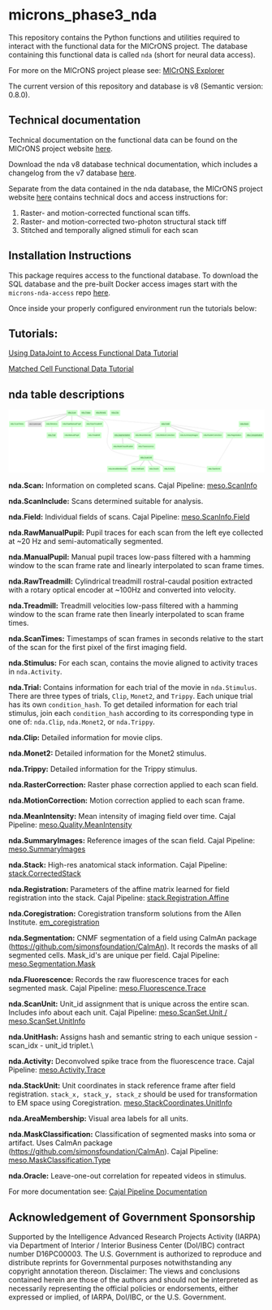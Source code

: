 # microns_phase3_nda
This repository contains the Python functions and utilities required to interact with the functional data for the MICrONS project. The database containing this functional data is called `nda` (short for neural data access).

For more on the MICrONS project please see: [MICrONS Explorer](https://www.microns-explorer.org/)

The current version of this repository and database is v8 (Semantic version: 0.8.0).

## Technical documentation
Technical documentation on the functional data can be found on the MICrONS project website [here](https://www.microns-explorer.org/cortical-mm3#f-data).

Download the nda v8 database technical documentation, which includes a changelog from the v7 database [here](https://bossdb-open-data.s3.amazonaws.com/iarpa_microns/minnie/functional_data/two_photon_processed_data_and_metadata/database_v8/two_photon_processed_data_and_metadata_technical_documentation_v8.pdf).

Separate from the data contained in the nda database, the MICrONS project website [here](https://www.microns-explorer.org/cortical-mm3#f-data) contains technical docs and access instructions for:

1. Raster- and motion-corrected functional scan tiffs.
2. Raster- and motion-corrected two-photon structural stack tiff
3. Stitched and temporally aligned stimuli for each scan

## Installation Instructions
This package requires access to the functional database. To download the SQL database and the pre-built Docker access images start with the `microns-nda-access` repo [here](https://github.com/cajal/microns-nda-access).

Once inside your properly configured environment run the tutorials below:

## Tutorials:

[Using DataJoint to Access Functional Data Tutorial](tutorial_notebooks/Using_DataJoint_to_Access_Functional_Data.ipynb)

[Matched Cell Functional Data Tutorial](tutorial_notebooks/Matched_Cell_Functional_Data.ipynb)

## nda table descriptions

![nda](images/nda_erd.png)

**nda.Scan:** Information on completed scans. Cajal Pipeline: [meso.ScanInfo](https://github.com/cajal/pipeline/blob/6a8342bf3edb07f5653c61024742258295cd8014/python/pipeline/meso.py#L29)

**nda.ScanInclude:** Scans determined suitable for analysis. 

**nda.Field:** Individual fields of scans. Cajal Pipeline: [meso.ScanInfo.Field](https://github.com/cajal/pipeline/blob/6a8342bf3edb07f5653c61024742258295cd8014/python/pipeline/meso.py#L54)

**nda.RawManualPupil:** Pupil traces for each scan from the left eye collected at ~20 Hz and semi-automatically segmented. 

**nda.ManualPupil:** Manual pupil traces low-pass filtered with a hamming window to the scan frame rate and linearly interpolated to scan frame times.

**nda.RawTreadmill:** Cylindrical treadmill rostral-caudal position extracted with a rotary optical encoder at ~100Hz and converted into velocity.

**nda.Treadmill:** Treadmill velocities low-pass filtered with a hamming window to the scan frame rate then linearly interpolated to scan frame times.

**nda.ScanTimes:** Timestamps of scan frames in seconds relative to the start of the scan for the first pixel of the first imaging field.

**nda.Stimulus:** For each scan, contains the movie aligned to activity traces in `nda.Activity`.

**nda.Trial:** Contains information for each trial of the movie in `nda.Stimulus`. There are three types of trials, `Clip`, `Monet2`, and `Trippy`. Each unique trial has its own `condition_hash`. To get detailed information for each trial stimulus, join each `condition_hash` according to its corresponding type in one of: `nda.Clip`, `nda.Monet2`, or `nda.Trippy`.

**nda.Clip:** Detailed information for movie clips.

**nda.Monet2:** Detailed information for the Monet2 stimulus.

**nda.Trippy:** Detailed information for the Trippy stimulus.

**nda.RasterCorrection:** Raster phase correction applied to each scan field.

**nda.MotionCorrection:** Motion correction applied to each scan frame.

**nda.MeanIntensity:** Mean intensity of imaging field over time. Cajal Pipeline: [meso.Quality.MeanIntensity](https://github.com/cajal/pipeline/blob/fa202ee43437a67d55719e8ae9769ee9937581d0/python/pipeline/meso.py#L173)

**nda.SummaryImages:** Reference images of the scan field. Cajal Pipeline: [meso.SummaryImages](https://github.com/cajal/pipeline/blob/921a920478c73687dd78b863fcd05e12bbf1e197/python/pipeline/meso.py#L571)

**nda.Stack:** High-res anatomical stack information. Cajal Pipeline: [stack.CorrectedStack](https://github.com/cajal/pipeline/blob/6a8342bf3edb07f5653c61024742258295cd8014/python/pipeline/stack.py#L733)

**nda.Registration:** Parameters of the affine matrix learned for field registration into the stack. Cajal Pipeline: [stack.Registration.Affine](https://github.com/cajal/pipeline/blob/6a8342bf3edb07f5653c61024742258295cd8014/python/pipeline/stack.py#L1333)

**nda.Coregistration:** Coregistration transform solutions from the Allen Institute. [em_coregistration](https://github.com/AllenInstitute/em_coregistration/phase3)

**nda.Segmentation:** CNMF segmentation of a field using CaImAn package (https://github.com/simonsfoundation/CaImAn). It records the masks of all segmented cells. Mask_id's are unique per field. Cajal Pipeline: [meso.Segmentation.Mask](https://github.com/cajal/pipeline/blob/921a920478c73687dd78b863fcd05e12bbf1e197/python/pipeline/meso.py#L765)

**nda.Fluorescence:** Records the raw fluorescence traces for each segmented mask. Cajal Pipeline: [meso.Fluorescence.Trace](https://github.com/cajal/pipeline/blob/921a920478c73687dd78b863fcd05e12bbf1e197/python/pipeline/meso.py#L1159)

**nda.ScanUnit:** Unit_id assignment that is unique across the entire scan. Includes info about each unit. Cajal Pipeline: [meso.ScanSet.Unit / meso.ScanSet.UnitInfo](https://github.com/cajal/pipeline/blob/921a920478c73687dd78b863fcd05e12bbf1e197/python/pipeline/meso.py#L1341)

**nda.UnitHash:** Assigns hash and semantic string to each unique session - scan\_idx - unit\_id triplet.\\

**nda.Activity:** Deconvolved spike trace from the fluorescence trace. Cajal Pipeline: [meso.Activity.Trace](https://github.com/cajal/pipeline/blob/921a920478c73687dd78b863fcd05e12bbf1e197/python/pipeline/meso.py#L1501)

**nda.StackUnit:** Unit coordinates in stack reference frame after field registration. `stack_x, stack_y, stack_z` should be used for transformation to EM space using Coregistration. [meso.StackCoordinates.UnitInfo](https://github.com/cajal/pipeline/blob/921a920478c73687dd78b863fcd05e12bbf1e197/python/pipeline/meso.py#L1672)

**nda.AreaMembership:** Visual area labels for all units.

**nda.MaskClassification:** Classification of segmented masks into soma or artifact. Uses CaImAn package (https://github.com/simonsfoundation/CaImAn). Cajal Pipeline: [meso.MaskClassification.Type](https://github.com/cajal/pipeline/blob/6f44fdbd186905d95a9a86d6d60ad147df24f9e2/python/pipeline/meso.py#L1478)

**nda.Oracle:** Leave-one-out correlation for repeated videos in stimulus.

For more documentation see: [Cajal Pipeline Documentation](https://cajal.github.io/atlab-docs.github.io/pipeline.html)

## Acknowledgement of Government Sponsorship

Supported by the Intelligence Advanced Research Projects Activity (IARPA) via Department of Interior / Interior Business Center (DoI/IBC) contract number D16PC00003. The U.S. Government is authorized to reproduce and distribute reprints for Governmental purposes notwithstanding any copyright annotation thereon. Disclaimer: The views and conclusions contained herein are those of the authors and should not be interpreted as necessarily representing the official policies or endorsements, either expressed or implied, of IARPA, DoI/IBC, or the U.S. Government.
